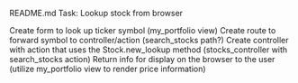 README.md
Task: Lookup stock from browser

Create form to look up ticker symbol (my_portfolio view)
Create route to forward symbol to controller/action (search_stocks path?)
Create controller with action that uses the Stock.new_lookup method (stocks_controller with search_stocks action)
Return info for display on the browser to the user (utilize my_portfolio view to render price information)
